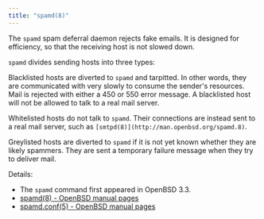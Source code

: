 ```yaml
---
title: "spamd(8)"
---
```


The `spamd` spam deferral daemon rejects fake emails. It is designed for
efficiency, so that the receiving host is not slowed down.

`spamd` divides sending hosts into three types:

Blacklisted hosts are diverted to `spamd` and tarpitted. In other words, they are
communicated with very slowly to consume the sender's resources.
Mail is rejected with either a 450 or 550 error message. A blacklisted
host will not be allowed to talk to a real mail server.

Whitelisted hosts do not talk to `spamd`. Their connections are instead
sent to a real mail server, such as `[smtpd(8)](http://man.openbsd.org/spamd.8)`.

Greylisted hosts are diverted to `spamd` if it is not yet known whether they
are likely spammers. They are sent a temporary failure message when they try to
deliver mail.

Details:

* The `spamd` command first appeared in OpenBSD 3.3.
* [spamd(8) - OpenBSD manual pages](http://man.openbsd.org/spamd.8)
* [spamd.conf(5) - OpenBSD manual pages](http://man.openbsd.org/spamd.conf.5)
